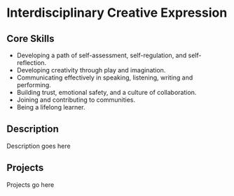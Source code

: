 Interdisciplinary Creative Expression
=====================================

Core Skills
-----------

* Developing a path of self-assessment, self-regulation, and self-reflection.
* Developing creativity through play and imagination.
* Communicating effectively in speaking, listening, writing and performing.
* Building trust, emotional safety, and a culture of collaboration.
* Joining and contributing to communities.
* Being a lifelong learner.


Description
-----------

Description goes here

Projects
--------

Projects go here

